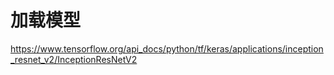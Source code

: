 # 加载模型

https://www.tensorflow.org/api_docs/python/tf/keras/applications/inception_resnet_v2/InceptionResNetV2